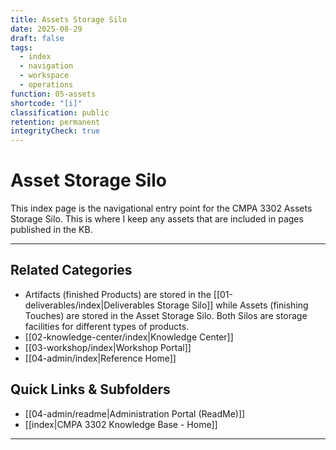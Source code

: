 ```yaml
---
title: Assets Storage Silo
date: 2025-08-29
draft: false
tags:
  - index
  - navigation
  - workspace
  - operations
function: 05-assets
shortcode: "[i]"
classification: public
retention: permanent
integrityCheck: true
---
```

# Asset Storage Silo
This index page is the navigational entry point for the CMPA 3302 Assets Storage Silo.  This is where I keep any assets that are included in pages published in the KB.

---
## Related Categories
- Artifacts (finished Products) are stored in the [[01-deliverables/index|Deliverables Storage Silo]] while Assets (finishing Touches) are stored in the Asset Storage Silo.  Both Silos are storage facilities for different types of products.
- [[02-knowledge-center/index|Knowledge Center]]
- [[03-workshop/index|Workshop Portal]]
- [[04-admin/index|Reference Home]]
## Quick Links & Subfolders  
- [[04-admin/readme|Administration Portal (ReadMe)]]
- [[index|CMPA 3302 Knowledge Base - Home]]

---
